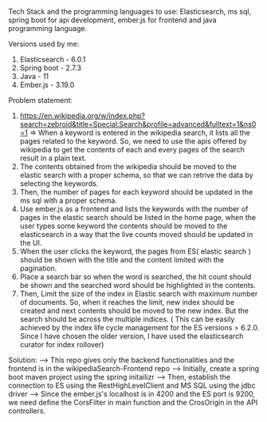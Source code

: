 Tech Stack and the programming languages to use:
Elasticsearch, ms sql, spring boot for api development, ember.js for frontend and java programming language.

Versions used by me:
1. Elasticsearch - 6.0.1
2. Spring boot - 2.7.3
3. Java - 11
4. Ember.js - 3.19.0

Problem statement:
1. https://en.wikipedia.org/w/index.php?search=zebroid&title=Special:Search&profile=advanced&fulltext=1&ns0=1 => When a keyword is entered in the wikipedia search, it lists all the pages related to the keyword. So, we need to use the apis offered by wikipedia to get the contents of each and every pages of the search result in a plain text.
2. The contents obtained from the wikipedia should be moved to the elastic search with a proper schema, so that we can retrive the data by selecting the keywords.
3. Then, the number of pages for each keyword should be updated in the ms sql with a proper schema.
4. Use ember.js as a frontend and lists the keywords with the number of pages in the elastic search should be listed in the home page, when the user types some keyword the contents 
   should be moved to the elasticsearch in a way that the live counts moved should be updated in the UI.
5. When the user clicks the keyword, the pages from ES( elastic search ) should be shown with the title and the content limited with the pagination.
6. Place a search bar so when the word is searched, the hit count should be shown and the searched word should be highlighted in the contents.
7. Then, Limit the size of the index in Elastic search with maximum number of documents. So, when it reaches the limit, new index should be created and next contents should 
  be moved to the new index. But the search should be across the multiple indices. ( This can be easily achieved by the index life cycle management for the ES versions >
  6.2.0. Since I have chosen the older version, I have used the elasticsearch curator for index rollover)
  
 Solution:
 --> This repo gives only the backend functionalities and the frontend is in the wikipediaSearch-Frontend repo
 --> Initially, create a spring boot maven project using the spring initailizr
 --> Then, establish the connection to ES using the RestHighLevelClient and MS SQL using the jdbc driver
 --> Since the ember.js's localhost is in 4200 and the ES port is 9200, we need define the CorsFilter in main function and the CrosOrigin in the API controllers.
 
